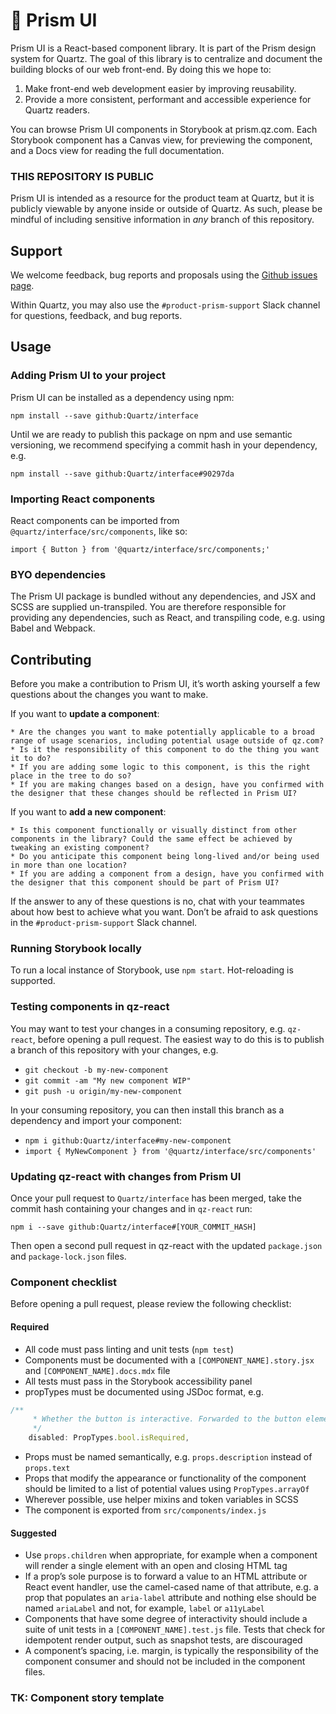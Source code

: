 # 🌈 Prism UI

Prism UI is a React-based component library. It is part of the Prism design system for Quartz. The goal of this library is to centralize and document the building blocks of our web front-end. By doing this we hope to:

1) Make front-end web development easier by improving reusability.
2) Provide a more consistent, performant and accessible experience for Quartz readers.

You can browse Prism UI components in Storybook at prism.qz.com. Each Storybook component has a Canvas view, for previewing the component, and a Docs view for reading the full documentation.

### THIS REPOSITORY IS PUBLIC

Prism UI is intended as a resource for the product team at Quartz, but it is publicly viewable by anyone inside or outside of Quartz. As such, please be mindful of including sensitive information in _any_ branch of this repository.

## Support

We welcome feedback, bug reports and proposals using the [Github issues page](https://github.com/Quartz/interface/issues).

Within Quartz, you may also use the `#product-prism-support` Slack channel for questions, feedback, and bug reports.

## Usage

### Adding Prism UI to your project

Prism UI can be installed as a dependency using npm:

`npm install --save github:Quartz/interface`

Until we are ready to publish this package on npm and use semantic versioning, we recommend specifying a commit hash in your dependency, e.g.

`npm install --save github:Quartz/interface#90297da`

### Importing React components

React components can be imported from `@quartz/interface/src/components`, like so:

`import { Button } from '@quartz/interface/src/components;'`

### BYO dependencies

The Prism UI package is bundled without any dependencies, and JSX and SCSS are supplied un-transpiled. You are therefore responsible for providing any dependencies, such as React, and transpiling code, e.g. using Babel and Webpack.

## Contributing
Before you make a contribution to Prism UI, it’s worth asking yourself a few questions about the changes you want to make.

If you want to **update a component**:

	* Are the changes you want to make potentially applicable to a broad range of usage scenarios, including potential usage outside of qz.com?
	* Is it the responsibility of this component to do the thing you want it to do?
	* If you are adding some logic to this component, is this the right place in the tree to do so?
	* If you are making changes based on a design, have you confirmed with the designer that these changes should be reflected in Prism UI?

If you want to **add a new component**:

	* Is this component functionally or visually distinct from other components in the library? Could the same effect be achieved by tweaking an existing component?
	* Do you anticipate this component being long-lived and/or being used in more than one location?
	* If you are adding a component from a design, have you confirmed with the designer that this component should be part of Prism UI?

If the answer to any of these questions is no, chat with your teammates about how best to achieve what you want. Don’t be afraid to ask questions in the `#product-prism-support` Slack channel.

### Running Storybook locally

To run a local instance of Storybook, use `npm start`. Hot-reloading is supported.

### Testing components in qz-react

You may want to test your changes in a consuming repository, e.g. `qz-react`, before opening a pull request. The easiest way to do this is to publish a branch of this repository with your changes, e.g.

* `git checkout -b my-new-component`
* `git commit -am "My new component WIP"`
* `git push -u origin/my-new-component`

In your consuming repository, you can then install this branch as a dependency and import your component:

* `npm i github:Quartz/interface#my-new-component`
* `import { MyNewComponent } from '@quartz/interface/src/components' `

### Updating qz-react with changes from Prism UI

Once your pull request to `Quartz/interface` has been merged, take the commit hash containing your changes and in `qz-react` run:

`npm i --save github:Quartz/interface#[YOUR_COMMIT_HASH]`

Then open a second pull request in qz-react with the updated `package.json` and `package-lock.json` files.

### Component checklist

Before opening a pull request, please review the following checklist:

#### Required

* All code must pass linting and unit tests (`npm test`)
* Components must be documented with a `[COMPONENT_NAME].story.jsx` and `[COMPONENT_NAME].docs.mdx` file
* All tests must pass in the Storybook accessibility panel
* propTypes must be documented using JSDoc format, e.g.
```js
/**
	 * Whether the button is interactive. Forwarded to the button element.
	 */
	disabled: PropTypes.bool.isRequired,
```
* Props must be named semantically, e.g. `props.description` instead of `props.text`
* Props that modify the appearance or functionality of the component should be limited to a list of potential values using `PropTypes.arrayOf`
* Wherever possible, use helper mixins and token variables in SCSS
* The component is exported from `src/components/index.js`

#### Suggested

* Use `props.children` when appropriate, for example when a component will render a single element with an open and closing HTML tag
* If a prop’s sole purpose is to forward a value to an HTML attribute or React event handler, use the camel-cased name of that attribute, e.g. a prop that populates an `aria-label` attribute and nothing else should be named `ariaLabel` and not, for example, `label` or `a11yLabel`
* Components that have some degree of interactivity should include a suite of unit tests in a `[COMPONENT_NAME].test.js` file. Tests that check for idempotent render output, such as snapshot tests, are discouraged
* A component’s spacing, i.e. margin, is typically the responsibility of the component consumer and should not be included in the component files.

### TK: Component story template
